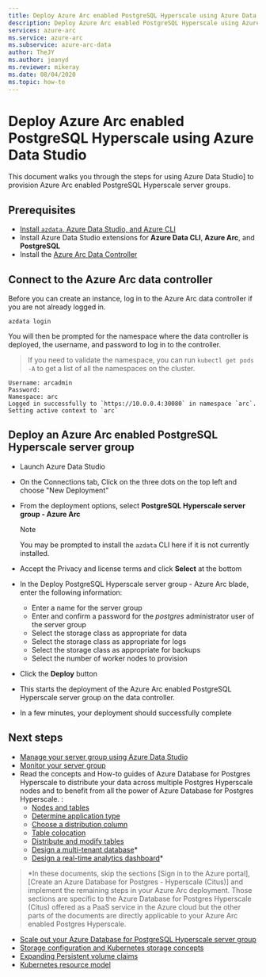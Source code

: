 ```yaml
---
title: Deploy Azure Arc enabled PostgreSQL Hyperscale using Azure Data Studio
description: Deploy Azure Arc enabled PostgreSQL Hyperscale using Azure Data Studio
services: azure-arc
ms.service: azure-arc
ms.subservice: azure-arc-data
author: TheJY
ms.author: jeanyd
ms.reviewer: mikeray
ms.date: 08/04/2020
ms.topic: how-to
---
```


# Deploy Azure Arc enabled PostgreSQL Hyperscale using Azure Data Studio

This document walks you through the steps for using Azure Data Studio] to provision Azure Arc enabled PostgreSQL Hyperscale server groups.

## Prerequisites

- [Install `azdata`, Azure Data Studio, and Azure CLI](install-client-tools.md)
- Install Azure Data Studio extensions for **Azure Data CLI**, **Azure Arc**, and **PostgreSQL** 
- Install the [Azure Arc Data Controller](create-data-controller-using-azdata.md)

## Connect to the Azure Arc data controller

Before you can create an instance, log in to the Azure Arc data controller if you are not already logged in.

```console
azdata login
```

You will then be prompted for the namespace where the data controller is deployed, the username, and password to log in to the controller.

> If you need to validate the namespace, you can run ```kubectl get pods -A``` to get a list of all the namespaces on the cluster.

```console
Username: arcadmin
Password:
Namespace: arc
Logged in successfully to `https://10.0.0.4:30080` in namespace `arc`. Setting active context to `arc`
```

## Deploy an Azure Arc enabled PostgreSQL Hyperscale server group

- Launch Azure Data Studio
- On the Connections tab, Click on the three dots on the top left and choose "New Deployment"
- From the deployment options, select **PostgreSQL Hyperscale server group - Azure Arc** 
   >[!NOTE]
   > You may be prompted to install the `azdata` CLI here if it is not currently installed.
- Accept the Privacy and license terms and click **Select** at the bottom
- In the Deploy PostgreSQL Hyperscale server group - Azure Arc blade, enter the following information:
  - Enter a name for the server group
  - Enter and confirm a password for the _postgres_ administrator user of the server group
  - Select the storage class as appropriate for data
  - Select the storage class as appropriate for logs
  - Select the storage class as appropriate for backups
  - Select the number of worker nodes to provision

- Click the **Deploy** button

- This starts the deployment of the Azure Arc enabled PostgreSQL Hyperscale server group on the data controller.

- In a few minutes, your deployment should successfully complete

## Next steps
- [Manage your server group using Azure Data Studio](manage-postgresql-hyperscale-server-group-with-azure-data-studio.md)
- [Monitor your server group](monitor-grafana-kibana.md)
- Read the concepts and How-to guides of Azure Database for Postgres Hyperscale to distribute your data across multiple Postgres Hyperscale nodes and to benefit from all the power of Azure Database for Postgres Hyperscale. :
    * [Nodes and tables](../../postgresql/concepts-hyperscale-nodes.md)
    * [Determine application type](../../postgresql/concepts-hyperscale-app-type.md)
    * [Choose a distribution column](../../postgresql/concepts-hyperscale-choose-distribution-column.md)
    * [Table colocation](../../postgresql/concepts-hyperscale-colocation.md)
    * [Distribute and modify tables](../../postgresql/howto-hyperscale-modify-distributed-tables.md)
    * [Design a multi-tenant database](../../postgresql/tutorial-design-database-hyperscale-multi-tenant.md)*
    * [Design a real-time analytics dashboard](../../postgresql/tutorial-design-database-hyperscale-realtime.md)*

> *In these documents, skip the sections [Sign in to the Azure portal], [Create an Azure Database for Postgres - Hyperscale (Citus)] and implement the remaining steps in your Azure Arc deployment. Those sections are specific to the Azure Database for Postgres Hyperscale (Citus) offered as a PaaS service in the Azure cloud but the other parts of the documents are directly applicable to your Azure Arc enabled Postgres Hyperscale.

- [Scale out your Azure Database for PostgreSQL Hyperscale server group](scale-out-postgresql-hyperscale-server-group.md)
- [Storage configuration and Kubernetes storage concepts](storage-configuration.md)
- [Expanding Persistent volume claims](https://kubernetes.io/docs/concepts/storage/persistent-volumes/#expanding-persistent-volumes-claims)
- [Kubernetes resource model](https://github.com/kubernetes/community/blob/master/contributors/design-proposals/scheduling/resources.md#resource-quantities)

